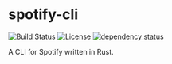 # spotify-cli

[![Build Status](https://api.travis-ci.org/jsatk/spotify-cli.svg?branch=master)](https://travis-ci.org/jsatk/spotify-cli)
[![License](http://img.shields.io/badge/license-MIT-blue.svg)](https://github.com/uutils/coreutils/blob/master/LICENSE)
[![dependency status](https://deps.rs/repo/github/jsatk/spotify-cli/status.svg)](https://deps.rs/repo/github/jsatk/spotify-cli)

A CLI for Spotify written in Rust.
